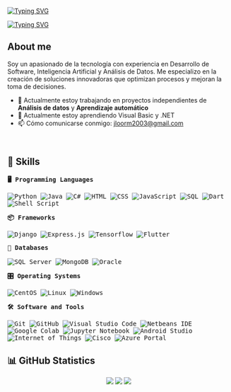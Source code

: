 <a href="https://git.io/typing-svg"><img src="https://readme-typing-svg.herokuapp.com?font=Fira+Code&weight=600&size=30&duration=3000&pause=5000&color=851c73&center=true&vCenter=true&width=1000&lines=Hey+there%2C+I'm+Jordy+Loor+👋" alt="Typing SVG" /></a>

<a href="https://git.io/typing-svg"><img src="https://readme-typing-svg.herokuapp.com?font=Fira+Code&weight=400&size=25&duration=3000&pause=5000&color=32A8BBFF&center=true&vCenter=true&width=1000&lines=A+passionate+developer+from+Ecuador" alt="Typing SVG" /></a>

## About me
Soy un apasionado de la tecnología con experiencia en Desarrollo de Software, Inteligencia Artificial y Análisis de Datos. Me especializo en la creación de soluciones innovadoras que optimizan procesos y mejoran la toma de decisiones.

- 🔭 Actualmente estoy trabajando en proyectos independientes de **Análisis de datos** y **Aprendizaje automático**
- 🌱 Actualmente estoy aprendiendo Visual Basic y .NET
- 📫 Cómo comunicarse conmigo: jloorm2003@gmail.com

<br>

## 🚀 Skills
<p>
  <kbd>
    <kbd><strong>🖥️ Programming Languages</strong></kbd>
      <br><br>
      <img alt="Python" src="https://img.shields.io/badge/Python-14354C.svg?logo=python&logoColor=white">
      <img alt="Java" src="https://img.shields.io/badge/Java-007396.svg?logo=coffeescript&logoColor=white">
      <img alt="C#" src="https://custom-icon-badges.herokuapp.com/badge/C%23-68217A.svg?logo=cs2&logoColor=white">
      <img alt="HTML" src="https://img.shields.io/badge/HTML5-E34F26.svg?logo=html5&logoColor=white">
      <img alt="CSS" src="https://img.shields.io/badge/CSS3-1572B6.svg?logo=css3&logoColor=white">
      <img alt="JavaScript" src="https://img.shields.io/badge/JavaScript-F7DF1E.svg?logo=javascript&logoColor=black">
      <img alt="SQL" src="https://custom-icon-badges.herokuapp.com/badge/T--SQL-025E8C.svg?logo=database&logoColor=white">
      <img alt="Dart" src="https://img.shields.io/badge/Dart-15A6C4.svg?logo=dart&logoColor=white">
      <img alt="Shell Script" src="https://img.shields.io/badge/Shell%20Script-%23121011.svg?logo=gnu-bash&logoColor=white">
  </kbd>
</p>

<p>
  <kbd>
    <kbd><strong>📦 Frameworks</strong></kbd>
      <br><br>
      <img alt="Django" src="https://img.shields.io/badge/Django-%23092E20.svg?logo=django&logoColor=white">
      <img alt="Express.js" src="https://img.shields.io/badge/Express.js-5FA04E.svg?logo=nodedotjs&logoColor=white">
      <img alt="Tensorflow" src="https://img.shields.io/badge/Tensorflow-FF6F00.svg?logo=tensorflow&logoColor=white">
      <img alt="Flutter" src="https://img.shields.io/badge/Flutter-02569B.svg?logo=flutter&logoColor=white">
  </kbd>
</p>

<p>
  <kbd>
    <kbd><strong>💾 Databases</strong></kbd>
      <br><br>
      <img alt="SQL Server" src="https://custom-icon-badges.herokuapp.com/badge/SQL%20Server-f6f7f6.svg?logo=sqlss">
      <img alt="MongoDB" src="https://img.shields.io/badge/MongoDB-47A248.svg?logo=mongodb&logoColor=white">
      <img alt="Oracle" src="https://custom-icon-badges.herokuapp.com/badge/Oracle-f6f7f6.svg?logo=fondo&logoColor=white">
  </kbd>
</p>

<p>
  <kbd>
    <kbd><strong>🎛️ Operating Systems</strong></kbd>
      <br><br>
      <img alt="CentOS" src="https://img.shields.io/badge/CentOS-002260?logo=centos&logoColor=F0F0F0">
      <img alt="Linux" src="https://img.shields.io/badge/Linux-FCC624.svg?logo=linux&logoColor=black">
      <img alt="Windows" src="https://img.shields.io/badge/Windows-0078D6?logo=windows&logoColor=white"/>
  </kbd>
</p>

<p>
  <kbd>
    <kbd><strong>🛠️ Software and Tools</strong></kbd>
      <br><br>
      <img alt="Git" src="https://img.shields.io/badge/Git-F05033.svg?logo=git&logoColor=white">
      <img alt="GitHub" src="https://img.shields.io/badge/GitHub-%23121011.svg?logo=github&logoColor=white">
      <img alt="Visual Studio Code" src="https://custom-icon-badges.herokuapp.com/badge/Visual%20Studio%20Code-f6f7f6.svg?logo=vsc1">
      <img alt="Netbeans IDE" src="https://img.shields.io/badge/Netbeans%20IDE-1B6AC6.svg?logo=apachenetbeanside&logoColor=white">
      <img alt="Google Colab" src="https://img.shields.io/badge/Google%20Colab-F9AB00.svg?logo=googlecolab&logoColor=white">
      <img alt="Jupyter Notebook" src="https://img.shields.io/badge/Jupyter%20Notebook-F37626.svg?logo=jupyter&logoColor=white">
      <img alt="Android Studio" src="https://img.shields.io/badge/Android%20Studio-008678.svg?logo=android-studio&logoColor=white">
      <img alt="Internet of Things" src="https://img.shields.io/badge/Internet%20of%20Things-0088CC.svg?logo=iot&logoColor=white">
      <img alt="Cisco" src="https://img.shields.io/badge/Cisco-1BA0D7.svg?logo=cisco&logoColor=white">
      <img alt="Azure Portal" src="https://custom-icon-badges.herokuapp.com/badge/Azure%20Portal-f6f7f6.svg?logo=azu2">
  </kbd>
</p>

## 📊 GitHub Statistics
<div align="center">
  <img src="https://github-readme-stats.vercel.app/api?username=jordyloor2003&show_icons=true&theme=react&hide_border=true&bg_color=1F222E&title_color=F85D7F&icon_color=F8D866">
  <img src="https://github-readme-stats.vercel.app/api/top-langs/?username=jordyloor2003&show_icons=true&theme=react&hide_border=true&bg_color=1F222E&title_color=F85D7F&icon_color=F8D866">
  <img src="https://github-readme-activity-graph.vercel.app/graph?username=jordyloor2003&theme=react&custom_title=Jordy's%20GitHub%20Activity%20Graph&bg_color=1F222E&color=ffffff&line=F8D866&point=F8D866&area_color=F8D866&title_color=F85D7F&area=true">
</div>
